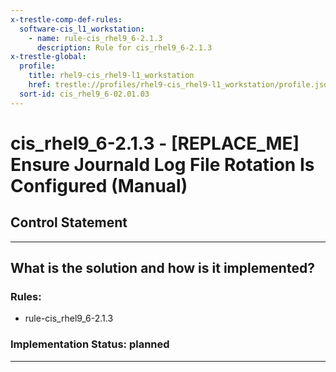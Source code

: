 ```yaml
---
x-trestle-comp-def-rules:
  software-cis_l1_workstation:
    - name: rule-cis_rhel9_6-2.1.3
      description: Rule for cis_rhel9_6-2.1.3
x-trestle-global:
  profile:
    title: rhel9-cis_rhel9-l1_workstation
    href: trestle://profiles/rhel9-cis_rhel9-l1_workstation/profile.json
  sort-id: cis_rhel9_6-02.01.03
---
```


# cis_rhel9_6-2.1.3 - \[REPLACE_ME\] Ensure Journald Log File Rotation Is Configured (Manual)

## Control Statement

______________________________________________________________________

## What is the solution and how is it implemented?

<!-- For implementation status enter one of: implemented, partial, planned, alternative, not-applicable -->

<!-- Note that the list of rules under ### Rules: is read-only and changes will not be captured after assembly to JSON -->

<!-- Add control implementation description here for control: cis_rhel9_6-2.1.3 -->

### Rules:

  - rule-cis_rhel9_6-2.1.3

### Implementation Status: planned

______________________________________________________________________
